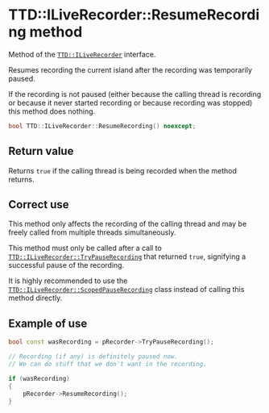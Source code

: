 # TTD::ILiveRecorder::ResumeRecording method

Method of the [`TTD::ILiveRecorder`](interface-ILiveRecorder.md) interface.

Resumes recording the current island after the recording was temporarily paused.

If the recording is not paused (either because the calling thread is recording or because it never started recording
or because recording was stopped) this method does nothing.

```C++
bool TTD::ILiveRecorder::ResumeRecording() noexcept;
```

## Return value

Returns `true` if the calling thread is being recorded when the method returns.

## Correct use

This method only affects the recording of the calling thread and may be freely called from multiple threads simultaneously.

This method must only be called after a call to [`TTD::ILiveRecorder::TryPauseRecording`](ILiveRecorder_TryPauseRecording.md)
that returned `true`, signifying a successful pause of the recording.

It is highly recommended to use the [`TTD::ILiveRecorder::ScopedPauseRecording`](ILiveRecorder_ScopedPauseRecording.md) class
instead of calling this method directly.

## Example of use

```C++
bool const wasRecording = pRecorder->TryPauseRecording();

// Recording (if any) is definitely paused now.
// We can do stuff that we don't want in the recording.

if (wasRecording)
{
    pRecorder->ResumeRecording();
}
```
